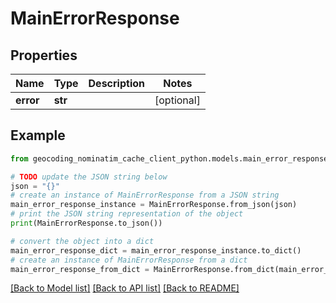 # MainErrorResponse


## Properties

Name | Type | Description | Notes
------------ | ------------- | ------------- | -------------
**error** | **str** |  | [optional] 

## Example

```python
from geocoding_nominatim_cache_client_python.models.main_error_response import MainErrorResponse

# TODO update the JSON string below
json = "{}"
# create an instance of MainErrorResponse from a JSON string
main_error_response_instance = MainErrorResponse.from_json(json)
# print the JSON string representation of the object
print(MainErrorResponse.to_json())

# convert the object into a dict
main_error_response_dict = main_error_response_instance.to_dict()
# create an instance of MainErrorResponse from a dict
main_error_response_from_dict = MainErrorResponse.from_dict(main_error_response_dict)
```
[[Back to Model list]](../README.md#documentation-for-models) [[Back to API list]](../README.md#documentation-for-api-endpoints) [[Back to README]](../README.md)


